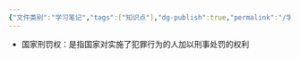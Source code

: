```yaml
---
{"文件类别":"学习笔记","tags":["知识点"],"dg-publish":true,"permalink":"/学习笔记studyup/知识点cheese/国家刑罚权/","dgPassFrontmatter":true,"created":"2024-09-11T21:28:08.236+08:00","updated":"2024-09-11T21:28:31.466+08:00"}
---
```


- 国家刑罚权：是指国家对实施了犯罪行为的人加以刑事处罚的权利